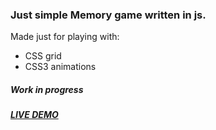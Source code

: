 ### Just simple Memory game written in js. 
Made just for playing with:
- CSS grid
- CSS3 animations
##### Work in progress
##### [LIVE DEMO](https://nountie.github.io/unsplash-memory)
